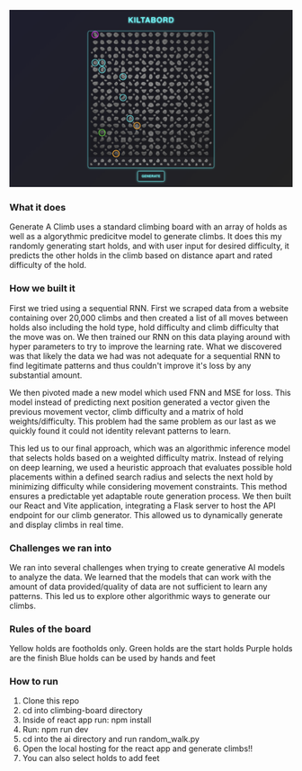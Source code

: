 ![](demo.png)

### What it does
Generate A Climb uses a standard climbing board with an array of holds as well as a algorythmic predicitve model to generate climbs. It does this my randomly generating start holds, and with user input for desired difficulty, it predicts the other holds in the climb based on distance apart and rated difficulty of the hold.

### How we built it
First we tried using a sequential RNN. First we scraped data from a website containing over 20,000 climbs and then created a list of all moves between holds also including the hold type, hold difficulty and climb difficulty that the move was on. We then trained our RNN on this data playing around with hyper parameters to try to improve the learning rate. What we discovered was that likely the data we had was not adequate for a sequential RNN to find legitimate patterns and thus couldn't improve it's loss by any substantial amount.

We then pivoted made a new model which used FNN and MSE for loss. This model instead of predicting next position generated a vector given the previous movement vector, climb difficulty and a matrix of hold weights/difficulty. This problem had the same problem as our last as we quickly found it could not identity relevant patterns to learn.

This led us to our final approach, which was an algorithmic inference model that selects holds based on a weighted difficulty matrix. Instead of relying on deep learning, we used a heuristic approach that evaluates possible hold placements within a defined search radius and selects the next hold by minimizing difficulty while considering movement constraints. This method ensures a predictable yet adaptable route generation process. We then built our React and Vite application, integrating a Flask server to host the API endpoint for our climb generator. This allowed us to dynamically generate and display climbs in real time.

### Challenges we ran into
We ran into several challenges when trying to create generative AI models to analyze the data. We learned that the models that can work with the amount of data provided/quality of data are not sufficient to learn any patterns. This led us to explore other algorithmic ways to generate our climbs.

### Rules of the board
Yellow holds are footholds only.
Green holds are the start holds
Purple holds are the finish
Blue holds can be used by hands and feet

### How to run
1) Clone this repo
2) cd into climbing-board directory
3) Inside of react app run: npm install
4) Run: npm run dev
5) cd into the ai directory and run random_walk.py
6) Open the local hosting for the react app and generate climbs!!
7) You can also select holds to add feet
